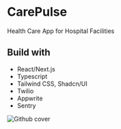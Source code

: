 # CarePulse

Health Care App for Hospital Facilities

## Build with

- React/Next.js
- Typescript
- Tailwind CSS, Shadcn/UI
- Twilio
- Appwrite
- Sentry

![Github cover](/assets/images/github-cover.png)
